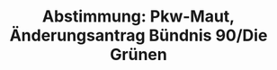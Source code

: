 ---
layout: abstimmung
title: "Abstimmung: Pkw-Maut, Änderungsantrag Bündnis 90/Die Grünen"
categories:
 - Verkehr
 - Infrastruktur
 - Finanzen
 - Steuer
tags:
 - PKW
 - Maut
 - Straßennetz
 - Vignette
abstimmung:
 legislaturperiode: 18
 bundestagssitzung: 98
 abstimmung: 1
links:
 - title: https://www.bundestag.de/parlament/plenum/abstimmung/abstimmung?id=332
   url: https://www.bundestag.de/parlament/plenum/abstimmung/abstimmung?id=332
 - title: http://www.abgeordnetenwatch.de/pkw_maut-1105-720.html
   url: http://www.abgeordnetenwatch.de/pkw_maut-1105-720.html
data:
 - title: Abstimmungsergebnis 20150327_1-data.pdf
   url: /res/abstimmungsliste/20150327_1-data.pdf
 - title: Abstimmungsergebnis 20150327_1_xls-data.csv
   url: /res/abstimmungsliste/analyses/20150327_1_xls-data.csv
documents:
 - title: Drucksache 18/03990.pdf
   url: http://dip21.bundestag.de/dip21/btd/18/039/1803990.pdf
   local: /res/abstimmungsdaten/018-098-01/1803990.pdf
 - title: Drucksache 18/04455.pdf
   url: http://dip21.bundestag.de/dip21/btd/18/044/1804455.pdf
   local: /res/abstimmungsdaten/018-098-01/1804455.pdf
 - title: Drucksache 18/04484.pdf
   url: http://dip21.bundestag.de/dip21/btd/18/044/1804484.pdf
   local: /res/abstimmungsdaten/018-098-01/1804484.pdf
preview: |
     Deutscher Bundestag
    
     98. Sitzung des Deutschen Bundestages
     am Freitag, 27.März 2015
    
     Endgültiges Ergebnis der Namentlichen Abstimmung Nr. 1
    
     Änderungsantrag der Fraktion BÜNDNIS 90/DIE GRÜNEN
     zu der zweiten Beratung des Gesetzentwurfs der Bundesregierung
     Entwurf eines Gesetzes zur Einführung einer Infratstrukturabgabe für die Benutzung von
     Bundesfernstraßen
     - Drucksachen 18/3990, 18/4455 und 18/4484 -
    
     Abgegebene Stimmen insgesamt:
     Nicht abgegebene Stimmen:
     Ja-Stimmen:
    
     568
     63
     58
    
     Nein-Stimmen:
    
     450
    
     Enthaltungen:
    
     60
    
     Ungültige:
    
     Berlin, den 27.03.2015
    
     0
    
     Beginn: 11:29
     Ende: 11:32
---